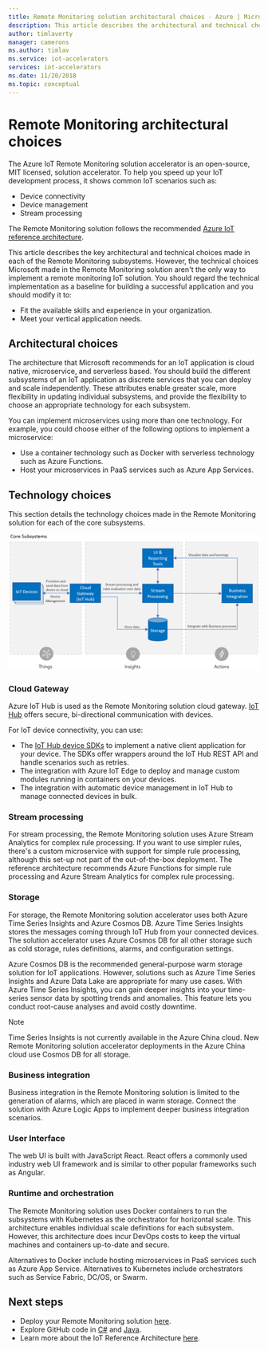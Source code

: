 ```yaml
---
title: Remote Monitoring solution architectural choices - Azure | Microsoft Docs 
description: This article describes the architectural and technical choices made in Remote Monitoring
author: timlaverty
manager: camerons
ms.author: timlav
ms.service: iot-accelerators
services: iot-accelerators
ms.date: 11/20/2018
ms.topic: conceptual
---
```


# Remote Monitoring architectural choices

The Azure IoT Remote Monitoring solution accelerator is an open-source, MIT licensed, solution accelerator. To help you speed up your IoT development process, it shows common IoT scenarios such as:

- Device connectivity
- Device management
- Stream processing

The Remote Monitoring solution follows the recommended [Azure IoT reference architecture](https://aka.ms/iotrefarchitecture).

This article describes the key architectural and technical choices made in each of the Remote Monitoring subsystems. However, the technical choices Microsoft made in the Remote Monitoring solution aren't the only way to implement a remote monitoring IoT solution. You should regard the technical implementation as a baseline for building a successful application and you should modify it to:

- Fit the available skills and experience in your organization.
- Meet your vertical application needs.

## Architectural choices

The architecture that Microsoft recommends for an IoT application is cloud native, microservice, and serverless based. You should build the different subsystems of an IoT application as discrete services that you can deploy and scale independently. These attributes enable greater scale, more flexibility in updating individual subsystems, and provide the flexibility to choose an appropriate technology for each subsystem.

You can implement microservices using more than one technology. For example, you could choose either of the following options to implement a microservice:

- Use a container technology such as Docker with serverless technology such as Azure Functions.
- Host your microservices in PaaS services such as Azure App Services.

## Technology choices

This section details the technology choices made in the Remote Monitoring solution for each of the core subsystems.

![Core Diagram](./media/iot-accelerators-remote-monitoring-architectural-choices/subsystem.png)

### Cloud Gateway

Azure IoT Hub is used as the Remote Monitoring solution cloud gateway. [IoT Hub](https://azure.microsoft.com/services/iot-hub/) offers secure, bi-directional communication with devices.

For IoT device connectivity, you can use:

- The [IoT Hub device SDKs](../iot-hub/iot-hub-devguide-sdks.md#azure-iot-hub-device-sdks) to implement a native client application for your device. The SDKs offer wrappers around the IoT Hub REST API and handle scenarios such as retries.
- The integration with Azure IoT Edge to deploy and manage custom modules running in containers on your devices.
- The integration with automatic device management in IoT Hub to manage connected devices in bulk.

### Stream processing

For stream processing, the Remote Monitoring solution uses Azure Stream Analytics for complex rule processing. If you want to use simpler rules, there's a custom microservice with support for simple rule processing, although this set-up not part of the out-of-the-box deployment. The reference architecture recommends Azure Functions for simple rule processing and Azure Stream Analytics for complex rule processing.

### Storage

For storage, the Remote Monitoring solution accelerator uses both Azure Time Series Insights and Azure Cosmos DB. Azure Time Series Insights stores the messages coming through IoT Hub from your connected devices. The solution accelerator uses Azure Cosmos DB for all other storage such as cold storage, rules definitions, alarms, and configuration settings.

Azure Cosmos DB is the recommended general-purpose warm storage solution for IoT applications. However, solutions such as Azure Time Series Insights and Azure Data Lake are appropriate for many use cases. With Azure Time Series Insights, you can gain deeper insights into your time-series sensor data by spotting trends and anomalies. This feature lets you conduct root-cause analyses and avoid costly downtime.

> [!NOTE]
> Time Series Insights is not currently available in the Azure China cloud. New Remote Monitoring solution accelerator deployments in the Azure China cloud use Cosmos DB for all storage.

### Business integration

Business integration in the Remote Monitoring solution is limited to the generation of alarms, which are placed in warm storage. Connect the solution with Azure Logic Apps to implement deeper business integration scenarios.

### User Interface

The web UI is built with JavaScript React. React offers a commonly used industry web UI framework and is similar to other popular frameworks such as Angular.

### Runtime and orchestration

The Remote Monitoring solution uses Docker containers to run the subsystems with Kubernetes as the orchestrator for horizontal scale. This architecture enables individual scale definitions for each subsystem. However, this architecture does incur DevOps costs to keep the virtual machines and containers up-to-date and secure.

Alternatives to Docker include hosting microservices in PaaS services such as Azure App Service. Alternatives to Kubernetes include orchestrators such as Service Fabric, DC/OS, or Swarm.

## Next steps

* Deploy your Remote Monitoring solution [here](https://www.azureiotsolutions.com/).
* Explore GitHub code in [C#](https://github.com/Azure/azure-iot-pcs-remote-monitoring-dotnet/) and [Java](https://github.com/Azure/azure-iot-pcs-remote-monitoring-java/).  
* Learn more about the IoT Reference Architecture [here](https://aka.ms/iotrefarchitecture).
